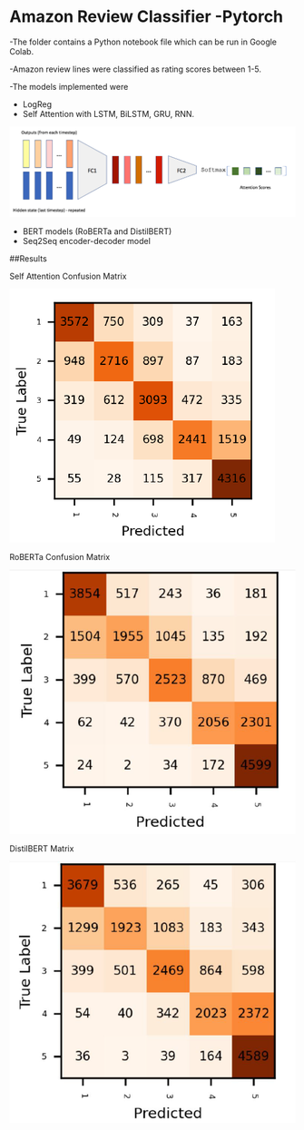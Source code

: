 # Amazon Review Classifier -Pytorch

-The folder contains a Python notebook file which can be run in Google Colab.

-Amazon review lines were classified as rating scores between 1-5.

-The models implemented were
  - LogReg
  - Self Attention with LSTM, BiLSTM, GRU, RNN.
  
  
  ![](Self.png)
  


  
  
  - BERT models (RoBERTa and DistilBERT)
  - Seq2Seq encoder-decoder model 
  
  
##Results
  
  
  Self Attention Confusion Matrix 
  
  ![](confself.PNG) 
  
  RoBERTa Confusion Matrix 
  
  ![](roberta.PNG) 
  
  DistilBERT Matrix 
  
  ![](distilbert.PNG)
  
  

  
  
